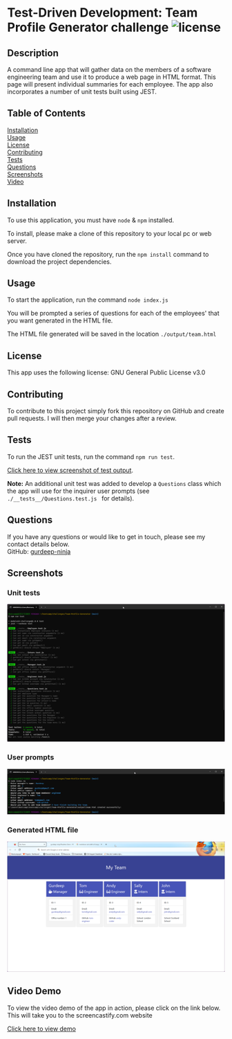 # Test-Driven Development: Team Profile Generator challenge ![license](https://img.shields.io/badge/license-GNU%203.0-blue)
## Description
A command line app that will gather data on the members of a software engineering team and use it to produce a web page in HTML format. This page will present individual summaries for each employee. The app also incorporates a number of unit tests built using JEST.
## Table of Contents
[Installation](#installation)<br>
[Usage](#usage)<br>
[License](#license)<br>
[Contributing](#contributing)<br>
[Tests](#tests)<br>
[Questions](#questions)<br>
[Screenshots](#screenshots)<br>
[Video](#video-demo)
## Installation
To use this application, you must have ```node``` & ```npm``` installed.

To install, please make a clone of this repository to your local pc or web server.

Once you have cloned the repository, run the ```npm install``` command to download the project dependencies.
## Usage
To start the application, run the command ```node index.js```

You will be prompted a series of questions for each of the employees' that you want generated in the HTML file.

The HTML file generated will be saved in the location ```./output/team.html```
## License
This app uses the following license: GNU General Public License v3.0
## Contributing
To contribute to this project simply fork this repository on GitHub and create pull requests. I will then merge your changes after a review.
## Tests
To run the JEST unit tests, run the command ```npm run test```. 

[Click here to view screenshot of test output](#screenshots).

**Note:** An additional unit test was added to develop a ```Questions``` class which the app will use for the inquirer user prompts (see ```./__tests__/Questions.test.js ``` for details).

## Questions
If you have any questions or would like to get in touch, please see my contact details below.<br>
GitHub: [gurdeep-ninja](https://github.com/gurdeep-ninja)<br>
## Screenshots
### Unit tests
![Screenshot of website](./assets/images/screenshot1.png)<br>

### User prompts
![Screenshot of website](./assets/images/screenshot2.png)<br>

### Generated HTML file
![Screenshot of website](./assets/images/screenshot3.png)
## Video Demo
To view the video demo of the app in action, please click on the link below. This will take you to the screencastify.com website

[Click here to view demo](https://watch.screencastify.com/v/qWlhIT2ElaQAyjiKSk32)
